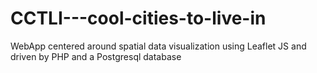 # CCTLI---cool-cities-to-live-in
WebApp centered around spatial data visualization using Leaflet JS and driven by PHP and a Postgresql database
